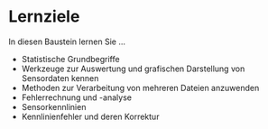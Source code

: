 # Lernziele
In diesen Baustein lernen Sie ...


- Statistische Grundbegriffe
- Werkzeuge zur Auswertung und grafischen Darstellung von Sensordaten kennen
- Methoden zur Verarbeitung von mehreren Dateien anzuwenden
- Fehlerrechnung und -analyse
- Sensorkennlinien
- Kennlinienfehler und deren Korrektur